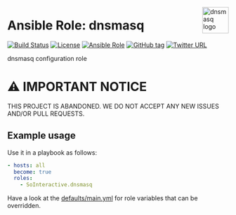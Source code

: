 <p><img src="https://upload.wikimedia.org/wikipedia/commons/thumb/2/2c/Dnsmasq_icon.svg/1280px-Dnsmasq_icon.svg.png" alt="dnsmasq logo" title="dnsmasq" align="right" height="60" /></p>

Ansible Role: dnsmasq
======================

[![Build Status](https://travis-ci.org/SoInteractive/ansible-dnsmasq.svg?branch=master)](https://travis-ci.org/SoInteractive/ansible-dnsmasq) [![License](https://img.shields.io/badge/license-MIT%20License-brightgreen.svg)](https://opensource.org/licenses/MIT) [![Ansible Role](https://img.shields.io/badge/ansible%20role-SoInteractive.dnsmasq-blue.svg)](https://galaxy.ansible.com/SoInteractive/dnsmasq/) [![GitHub tag](https://img.shields.io/github/tag/sointeractive/ansible-dnsmasq.svg)](https://github.com/SoInteractive/ansible-dnsmasq/tags) [![Twitter URL](https://img.shields.io/twitter/follow/sointeractive.svg?style=social&label=Follow%20%40SoInteractive)](https://twitter.com/sointeractive)

dnsmasq configuration role

# :warning: IMPORTANT NOTICE

THIS PROJECT IS ABANDONED. WE DO NOT ACCEPT ANY NEW ISSUES AND/OR PULL REQUESTS.

Example usage
-------------

Use it in a playbook as follows:
```yaml
- hosts: all
  become: true
  roles:
    - SoInteractive.dnsmasq
```

Have a look at the [defaults/main.yml](defaults/main.yml) for role variables
that can be overridden.

